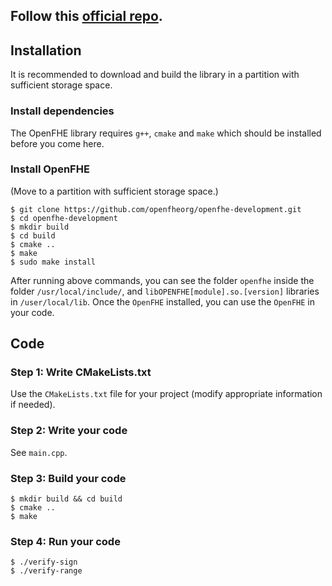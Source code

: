 ## Follow this [official repo](https://openfhe-development.readthedocs.io/en/latest/sphinx_rsts/intro/installation/linux.html).


## Installation
It is recommended to download and build the library in a partition with sufficient storage space.

### Install dependencies
The OpenFHE library requires `g++`, `cmake` and `make` which should be installed before you come here. 

### Install OpenFHE
(Move to a partition with sufficient storage space.)
```
$ git clone https://github.com/openfheorg/openfhe-development.git
$ cd openfhe-development
$ mkdir build
$ cd build
$ cmake ..
$ make
$ sudo make install
```

After running above commands, you can see the folder `openfhe` inside the folder `/usr/local/include/`, and `libOPENFHE[module].so.[version]` libraries in `/user/local/lib`. Once the `OpenFHE` installed, you can use the `OpenFHE` in your code.

## Code
### Step 1: Write CMakeLists.txt
Use the `CMakeLists.txt` file for your project (modify appropriate information if needed).

### Step 2: Write your code
See `main.cpp`. 

### Step 3: Build your code
```
$ mkdir build && cd build
$ cmake ..
$ make
```

### Step 4: Run your code
```
$ ./verify-sign
$ ./verify-range
```